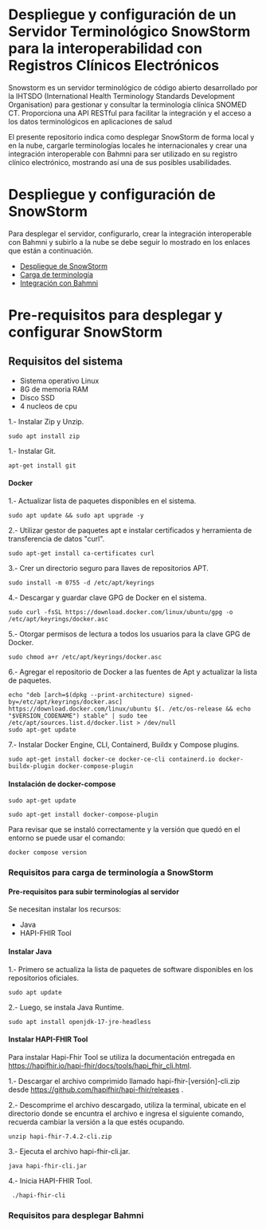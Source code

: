 # Despliegue y configuración de un Servidor Terminológico SnowStorm para la interoperabilidad con Registros Clínicos Electrónicos
Snowstorm es un servidor terminológico de código abierto desarrollado por la IHTSDO (International Health Terminology Standards Development Organisation) para gestionar y consultar la terminología clínica SNOMED CT. Proporciona una API RESTful para facilitar la integración y el acceso a los datos terminológicos en aplicaciones de salud

El presente repositorio indica como desplegar SnowStorm de forma local y en la nube, cargarle terminologías locales he internacionales y crear una integración interoperable con Bahmni para ser utilizado en su registro clínico electrónico, mostrando así una de sus posibles usabilidades.

# Despliegue y configuración de SnowStorm
Para desplegar el servidor, configurarlo, crear la integración interoperable con Bahmni y subirlo a la nube se debe seguir lo mostrado en los enlaces que están a continuación.
- [Despliegue de SnowStorm](https://github.com/SIMSADIs/Terminology-Server-SnowStorm/blob/deploy-snowstorm/deploy-snowstorm.md)
- [Carga de terminología](https://github.com/SIMSADIs/Terminology-Server-SnowStorm/blob/load-terminology/load-terminology.md)
- [Integración con Bahmni](https://github.com/SIMSADIs/Terminology-Server-SnowStorm/blob/snowstorm-deployment/setup-bahmni.md)


# Pre-requisitos para desplegar y configurar SnowStorm

## Requisitos del sistema

- Sistema operativo Linux
- 8G de memoria RAM
- Disco SSD
- 4 nucleos de cpu

1.- Instalar Zip y Unzip.
```
sudo apt install zip
```
1.- Instalar Git.
```
apt-get install git
```

#### Docker

1.- Actualizar lista de paquetes disponibles en el sistema.
```
sudo apt update && sudo apt upgrade -y
```

2.- Utilizar gestor de paquetes apt e instalar certificados y herramienta de transferencia de datos "curl".
```
sudo apt-get install ca-certificates curl
```

3.- Crer un directorio seguro para llaves de repositorios APT.
```
sudo install -m 0755 -d /etc/apt/keyrings
```

4.- Descargar y guardar clave GPG de Docker en el sistema.
```
sudo curl -fsSL https://download.docker.com/linux/ubuntu/gpg -o /etc/apt/keyrings/docker.asc
```

5.- Otorgar permisos de lectura a todos los usuarios para la clave GPG de Docker.
```
sudo chmod a+r /etc/apt/keyrings/docker.asc
```

6.- Agregar el repositorio de Docker a las fuentes de Apt y actualizar la lista de paquetes.
```
echo "deb [arch=$(dpkg --print-architecture) signed-by=/etc/apt/keyrings/docker.asc] https://download.docker.com/linux/ubuntu $(. /etc/os-release && echo "$VERSION_CODENAME") stable" | sudo tee /etc/apt/sources.list.d/docker.list > /dev/null
sudo apt-get update
```

7.- Instalar Docker Engine, CLI, Containerd, Buildx y Compose plugins.
```
sudo apt-get install docker-ce docker-ce-cli containerd.io docker-buildx-plugin docker-compose-plugin
```

#### Instalación de docker-compose

```
sudo apt-get update
```
```
sudo apt-get install docker-compose-plugin
```
Para revisar que se instaló correctamente y la versión que quedó en el entorno se puede usar el comando:
```
docker compose version
```


### Requisitos para carga de terminología a SnowStorm

#### Pre-requisitos para subir terminologías al servidor

Se necesitan instalar los recursos:
- Java
- HAPI-FHIR Tool
  

#### Instalar Java
1.- Primero se actualiza la lista de paquetes de software disponibles en los repositorios oficiales.
```
sudo apt update
```
2.- Luego, se instala Java Runtime.
```
sudo apt install openjdk-17-jre-headless  
```

#### Instalar HAPI-FHIR Tool

Para instalar Hapi-Fhir Tool se utiliza la documentación entregada en https://hapifhir.io/hapi-fhir/docs/tools/hapi_fhir_cli.html.

1.- Descargar el archivo comprimido llamado hapi-fhir-[versión]-cli.zip desde https://github.com/hapifhir/hapi-fhir/releases .

2.- Descomprime el archivo descargado, utiliza la terminal, ubicate en el directorio donde se encuntra el archivo e ingresa el siguiente comando, recuerda cambiar la versión a la que estés ocupando.
```
unzip hapi-fhir-7.4.2-cli.zip
```

3.- Ejecuta el archivo hapi-fhir-cli.jar.
```
java hapi-fhir-cli.jar
```

4.- Inicia HAPI-FHIR Tool.
```
 ./hapi-fhir-cli
```

### Requisitos para desplegar Bahmni

